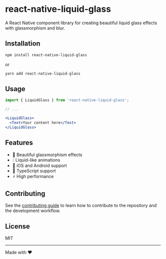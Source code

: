 # react-native-liquid-glass

A React Native component library for creating beautiful liquid glass effects with glassmorphism and blur.

## Installation

```sh
npm install react-native-liquid-glass
```

or

```sh
yarn add react-native-liquid-glass
```

## Usage

```jsx
import { LiquidGlass } from 'react-native-liquid-glass';

// ...

<LiquidGlass>
  <Text>Your content here</Text>
</LiquidGlass>
```

## Features

- 🎨 Beautiful glassmorphism effects
- 💧 Liquid-like animations
- 📱 iOS and Android support
- 🎯 TypeScript support
- ⚡ High performance

## Contributing

See the [contributing guide](CONTRIBUTING.md) to learn how to contribute to the repository and the development workflow.

## License

MIT

---

Made with ❤️ 